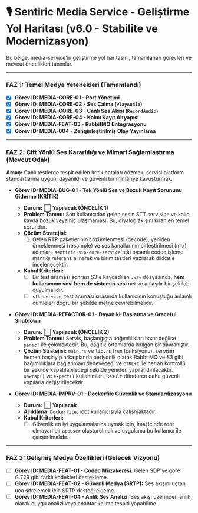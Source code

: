 # 🎙️ Sentiric Media Service - Geliştirme Yol Haritası (v6.0 - Stabilite ve Modernizasyon)

Bu belge, media-service'in geliştirme yol haritasını, tamamlanan görevleri ve mevcut öncelikleri tanımlar.

---

### **FAZ 1: Temel Medya Yetenekleri (Tamamlandı)**

-   [x] **Görev ID: MEDIA-CORE-01 - Port Yönetimi**
-   [x] **Görev ID: MEDIA-CORE-02 - Ses Çalma (`PlayAudio`)**
-   [x] **Görev ID: MEDIA-CORE-03 - Canlı Ses Akışı (`RecordAudio`)**
-   [x] **Görev ID: MEDIA-CORE-04 - Kalıcı Kayıt Altyapısı**
-   [x] **Görev ID: MEDIA-FEAT-03 - RabbitMQ Entegrasyonu**
-   [x] **Görev ID: MEDIA-004 - Zenginleştirilmiş Olay Yayınlama**

---

### **FAZ 2: Çift Yönlü Ses Kararlılığı ve Mimari Sağlamlaştırma (Mevcut Odak)**

**Amaç:** Canlı testlerde tespit edilen kritik hataları çözmek, servisi platform standartlarına uygun, dayanıklı ve güvenli bir mimariye kavuşturmak.

-   **Görev ID: MEDIA-BUG-01 - Tek Yönlü Ses ve Bozuk Kayıt Sorununu Giderme (KRİTİK)**
    -   **Durum:** ⬜ **Yapılacak (ÖNCELİK 1)**
    -   **Problem Tanımı:** Son kullanıcıdan gelen sesin STT servisine ve kalıcı kayda bozuk veya hiç ulaşmaması. Bu, diyalog akışını kıran en temel sorundur.
    -   **Çözüm Stratejisi:**
        1.  Gelen RTP paketlerinin çözümlenmesi (decode), yeniden örneklenmesi (resample) ve ses kanallarının birleştirilmesi (mix) adımları, `sentiric-sip-core-service`'teki başarılı codec işleme mantığı referans alınarak ve birim testleri yazılarak dikkatle incelenecektir.
    -   **Kabul Kriterleri:**
        -   [ ] Bir test araması sonrası S3'e kaydedilen `.wav` dosyasında, **hem kullanıcının sesi hem de sistemin sesi** net ve anlaşılır bir şekilde duyulmalıdır.
        -   [ ] `stt-service`, test araması sırasında kullanıcının konuştuğu anlamlı cümleleri doğru bir şekilde metne çevirebilmelidir.

-   **Görev ID: MEDIA-REFACTOR-01 - Dayanıklı Başlatma ve Graceful Shutdown**
    -   **Durum:** ⬜ **Yapılacak (ÖNCELİK 2)**
    -   **Problem Tanımı:** Servis, başlangıçta bağımlılıkları hazır değilse `panic!` ile çökmektedir. Bu, dağıtık ortamlarda kırılgan bir davranıştır.
    -   **Çözüm Stratejisi:** `main.rs` ve `lib.rs` (`run` fonksiyonu), servisin hemen başlayıp arka planda periyodik olarak RabbitMQ ve S3 gibi bağımlılıklara bağlanmayı deneyeceği ve `CTRL+C` ile her an kontrollü bir şekilde kapatılabileceği şekilde yeniden yapılandırılacaktır. `unwrap()` ve `expect()` kullanımları, `Result` döndüren daha güvenli yapılarla değiştirilecektir.

-   **Görev ID: MEDIA-IMPRV-01 - Dockerfile Güvenlik ve Standardizasyonu**
    -   **Durum:** ⬜ **Yapılacak**
    -   **Açıklama:** `Dockerfile`, root kullanıcısıyla çalışmaktadır.
    -   **Kabul Kriterleri:**
        -   [ ] Güvenlik en iyi uygulamalarına uymak için, imaj içinde root olmayan bir `appuser` oluşturulmalı ve uygulama bu kullanıcı ile çalıştırılmalıdır.

---

### **FAZ 3: Gelişmiş Medya Özellikleri (Gelecek Vizyonu)**

-   [ ] **Görev ID: MEDIA-FEAT-01 - Codec Müzakeresi:** Gelen SDP'ye göre G.729 gibi farklı kodekleri destekleme.
-   [ ] **Görev ID: MEDIA-FEAT-02 - Güvenli Medya (SRTP):** Ses akışını uçtan uca şifrelemek için SRTP desteği ekleme.
-   [ ] **Görev ID: MEDIA-FEAT-04 - Anlık Ses Analizi:** Ses akışı üzerinden anlık olarak duygu analizi veya anahtar kelime tespiti yapabilme.